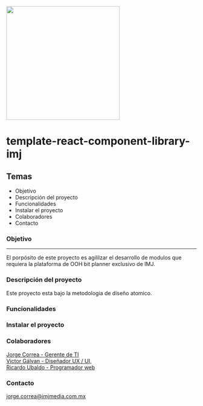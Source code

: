 ﻿

 <img src="https://user-images.githubusercontent.com/91350988/173391732-ccba4b4c-4507-454f-81f7-569cd2a0935b.svg" width="300px" heigth="300px">
 

 # template-react-component-library-imj
 
 
 <h2>Temas</h2>
 
 <ul>
  <li><a>Objetivo</a></li>
  <li><a>Descripción del proyecto</a></li>
  <li><a>Funcionalidades</a></li>
  <li><a>Instalar el proyecto</a></li>
  <li><a>Colaboradores</a></li>
  <li><a>Contacto</a></li>
  
</ul>
 
<h3>Objetivo</h3>
<hr>

<p>El porpósito de este proyecto es agililzar el desarrollo de modulos que requiera la plataforma de OOH bit planner exclusivo de IMJ.</p>

<h3>Descripción del proyecto</h3>
<p>Este proyecto esta bajo la metodologia de diseño atomico.</p>

<h3>Funcionalidades</h3>

<h3>Instalar el proyecto</h3>

<h3>Colaboradores</h3>

<a href="mailto:jorge.correa@imjmedia.com.mx"> Jorge Correa - Gerente de TI </a><br>
<a href="mailto:victor.galvan@imjmedia.com.mx">Victor Gálvan - Diseñador UX / UI,</a><br>
<a href="mailto:ricardo.ubaldo@imjmedia.com.mx">Ricardo Ubaldo - Programador web</a>



<h3>Contacto</h3>
<a href="mailto:jorge.correa@imjmedia.com.mx">jorge.correa@imjmedia.com.mx</a>

